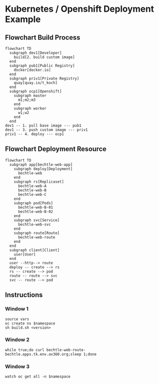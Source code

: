 # Kubernetes / Openshift Deployment Example
## Flowchart Build Process
```mermaid
flowchart TD
  subgraph dev1[Developer]
    build[2. build custom image]
  end
  subgraph pub1[Public Registry]
    docker[docker.io]
  end
  subgraph priv1[Private Registry]
    quay[quay.io/t_koch]
  end
  subgraph ocp1[Openshift]
    subgraph master
      m1;m2;m3
    end
    subgraph worker
      w1;w2
    end
  end
dev1 -- 1. pull base image --- pub1
dev1 -- 3. push custom image --- priv1
priv1 -- 4. deploy --- ocp1
```

## Flowchart Deployment Resource
```mermaid
flowchart TD
  subgraph app[bechtle-web-app]
    subgraph deploy[Deployment]
      bechtle-web
    end
    subgraph rs[Replicaset]
      bechtle-web-A
      bechtle-web-B
      bechtle-web-C
    end
    subgraph pod[Pods]
      bechtle-web-B-01
      bechtle-web-B-02
    end
    subgraph svc[Service]
      bechtle-web-svc
    end
    subgraph route[Route]
      bechtle-web-route
    end
  end
  subgraph client[Client]
    user[User]
  end
  user --http--> route
  deploy -- create --> rs
  rs -- create --> pod
  route -- route --> svc
  svc -- route --> pod
```

## Instructions
### Window 1
```
source vars
oc create ns $namespace
sh build.sh <version>
```
### Window 2
```
while true;do curl bechtle-web-route-bechtle.apps.tk.env.av360.org;sleep 1;done
```
### Window 3
```
watch oc get all -n $namespace
```
